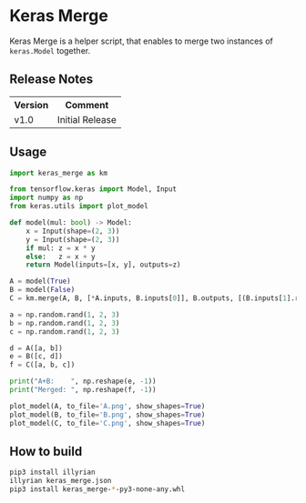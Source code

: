 # Keras Merge

Keras Merge is a helper script, that enables to merge two instances of ```keras.Model``` together.

## Release Notes
<table>
<tr><th>Version</th><th>Comment</th></tr>

<tr><td>v1.0</td><td>
Initial Release
</td></tr>

</table>

## Usage

```python
import keras_merge as km

from tensorflow.keras import Model, Input
import numpy as np
from keras.utils import plot_model

def model(mul: bool) -> Model:
    x = Input(shape=(2, 3))
    y = Input(shape=(2, 3))
    if mul: z = x * y
    else:   z = x + y
    return Model(inputs=[x, y], outputs=z)

A = model(True)
B = model(False)
C = km.merge(A, B, [*A.inputs, B.inputs[0]], B.outputs, [(B.inputs[1].ref(), A.outputs[0].ref())])

a = np.random.rand(1, 2, 3)
b = np.random.rand(1, 2, 3)
c = np.random.rand(1, 2, 3)

d = A([a, b])
e = B([c, d])
f = C([a, b, c])

print("A+B:    ", np.reshape(e, -1))
print("Merged: ", np.reshape(f, -1))

plot_model(A, to_file='A.png', show_shapes=True)
plot_model(B, to_file='B.png', show_shapes=True)
plot_model(C, to_file='C.png', show_shapes=True)
```

## How to build

```bash
pip3 install illyrian
illyrian keras_merge.json
pip3 install keras_merge-*-py3-none-any.whl
```